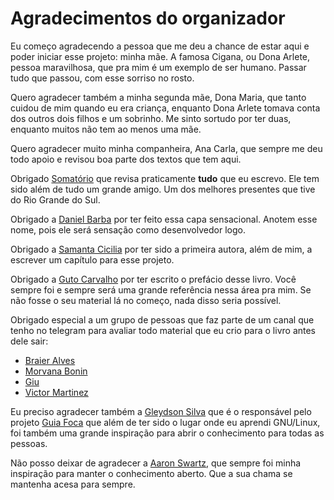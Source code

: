 # Agradecimentos do organizador

Eu começo agradecendo a pessoa que me deu a chance de estar aqui e poder iniciar esse projeto: minha mãe. A famosa Cigana, ou Dona Arlete, pessoa maravilhosa, que pra mim é um exemplo de ser humano. Passar tudo que passou, com esse sorriso no rosto. 

Quero agradecer também a minha segunda mãe, Dona Maria, que tanto cuidou de mim quando eu era criança, enquanto Dona Arlete tomava conta dos outros dois filhos e um sobrinho. Me sinto sortudo por ter duas, enquanto muitos não tem ao menos uma mãe.

Quero agradecer muito minha companheira, Ana Carla, que sempre me deu todo apoio e revisou boa parte dos textos que tem aqui.

Obrigado [Somatório](https://twitter.com/somatorio) que revisa praticamente **tudo** que eu escrevo. Ele tem sido além de tudo um grande amigo. Um dos melhores presentes que tive do Rio Grande do Sul.

Obrigado a [Daniel Barba](https://twitter.com/b4rba88) por ter feito essa capa sensacional. Anotem esse nome, pois ele será sensação como desenvolvedor logo.

Obrigado a [Samanta Cicilia](https://twitter.com/samantacicilia) por ter sido a primeira autora, além de mim, a escrever um capítulo para esse projeto.

Obrigado a [Guto Carvalho](https://twitter.com/gutocarvalho) por ter escrito o prefácio desse livro. Você sempre foi e sempre será uma grande referência nessa área pra mim. Se não fosse o seu material lá no começo, nada disso seria possível.

Obrigado especial a um grupo de pessoas que faz parte de um canal que tenho no telegram para avaliar todo material que eu crio para o livro antes dele sair:
 
 - [Braier Alves]()
 - [Morvana Bonin](https://twitter.com/morvanabonin)
 - [Giu](https://twitter.com/ReginaSauro)
 - [Victor Martinez](https://twitter.com/vcrmartinez)

Eu preciso agradecer também a [Gleydson Silva](https://twitter.com/gleydsonmazioli) que é o responsável pelo projeto [Guia Foca](https://guiafoca.org/) que além de ter sido o lugar onde eu aprendi GNU/Linux, foi também uma grande inspiração para abrir o conhecimento para todas as pessoas. 

Não posso deixar de agradecer a [Aaron Swartz](https://pt.wikipedia.org/wiki/Aaron_Swartz), que sempre foi minha inspiração para manter o conhecimento aberto. Que a sua chama se mantenha acesa para sempre.